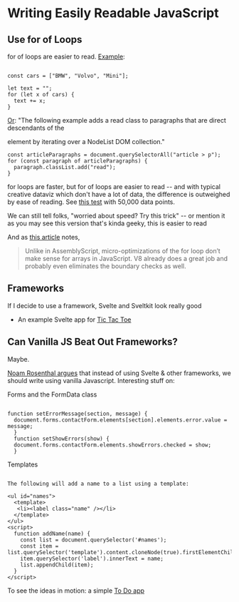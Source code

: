 # Writing Easily Readable JavaScript

## Use for of Loops
for of loops are easier to read.  [Example](https://www.w3schools.com/js/js_loop_forof.asp):

```

const cars = ["BMW", "Volvo", "Mini"];

let text = "";
for (let x of cars) {
  text += x;
}
```

[Or](https://developer.mozilla.org/en-US/docs/Web/JavaScript/Reference/Statements/for...of): "The following example adds a read class to paragraphs that are direct descendants of the <article> element by iterating over a NodeList DOM collection."

```
const articleParagraphs = document.querySelectorAll("article > p");
for (const paragraph of articleParagraphs) {
  paragraph.classList.add("read");
}
```


for loops are faster, but for of loops are easier to read -- and with typical creative dataviz which don't have a lot of data, the difference is outweighed by ease of reading.  See [this test](https://levelup.gitconnected.com/which-is-faster-for-for-of-foreach-loops-in-javascript-18dbd9ffbca9) with 50,000 data points.

We can still tell folks, "worried about speed?  Try this trick" -- or mention it as you may see this version that's kinda geeky, this is easier to read


And as [this article](https://leanylabs.com/blog/js-forEach-map-reduce-vs-for-for_of/) notes,
> Unlike in AssemblyScript, micro-optimizations of the for loop don’t make sense for arrays in JavaScript. V8 already does a great job and probably even eliminates the boundary checks as well.

## Frameworks

If I decide to use a framework, Svelte and Sveltkit look really good
- An example Svelte app for [Tic Tac Toe](https://geoffrich.net/posts/tic-tac-toe/)

## Can Vanilla JS Beat Out Frameworks?

Maybe.

[Noam Rosenthal argues](https://www.smashingmagazine.com/2022/02/web-frameworks-guide-part2/) that instead of using Svelte & other frameworks, we should write using vanilla Javascript.  Interesting stuff on:

Forms and the FormData class
```

function setErrorMessage(section, message) {
  document.forms.contactForm.elements[section].elements.error.value = message;
  }
  function setShowErrors(show) {
  document.forms.contactForm.elements.showErrors.checked = show;
  }
```

Templates
```

The following will add a name to a list using a template:

<ul id="names">
  <template>
   <li><label class="name" /></li>
  </template>
</ul>
<script>
  function addName(name) {
    const list = document.querySelector('#names');
    const item = list.querySelector('template').content.cloneNode(true).firstElementChild;
    item.querySelector('label').innerText = name;
    list.appendChild(item);
  }
</script>

```

To see the ideas in motion: a simple [To Do app](https://github.com/noamr/todomvc-app-template)